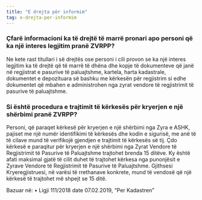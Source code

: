 ```yaml
---
title: "E drejta për informim"
tag: e-drejta-per-informim
---
```


### Çfarë informacioni ka të drejtë të marrë pronari apo personi që ka një interes legjitim pranë ZVRPP?

Ne kete rast titullari i së drejtës ose personi i cili provon se ka një interes legjitim ka të drejtë që të marrë të dhëna dhe kopje të dokumenteve që janë në regjistrat e pasurive të paluajtshme, kartela, harta kadastrale, dokumentet e depozituara së bashku me kërkesën për regjistrim si edhe dokumentet që mbahen e administrohen nga zyrat vendore të regjistrimit të pasurive të paluajtshme.



### Si është procedura e trajtimit të kërkesës për kryerjen e një shërbimi pranë ZVRPP?

Personi, që paraqet kërkesë për kryerjen e një shërbimi nga Zyra e ASHK, pajiset me një numër identifikimi të kërkesës dhe kodin e sigurisë, me anë të të cilave mund të verifikojë gjendjen e trajtimit të kërkesës së tij. Çdo kërkesë e paraqitur për kryerjen e një shërbimi nga Zyrat Vendore të Regjistrimit të Pasurive të Paluajtshme trajtohet brenda 15 ditëve. Ky është afati maksimal gjatë të cilit duhet të trajtohet kërkesa nga punonjësit e Zyrave Vendore të Regjistrimit të Pasurive të Paluajtshme. Gjithsesi Kryeregjistruesi, në varësi të rrethanave konkrete, mund të vendosë që një kërkesë të trajtohet më shpejt se 15 ditë.



Bazuar në:
•	Ligji 111/2018 date 07.02.2019, “Per Kadastren”


